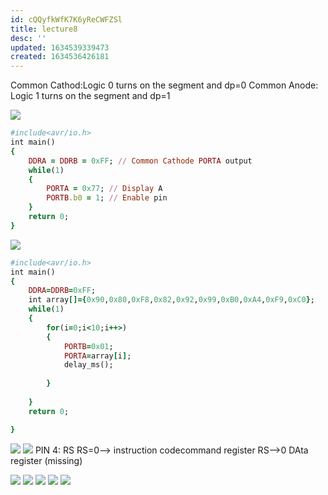 ```yaml
---
id: cQQyfkWfK7K6yReCWFZSl
title: lecture8
desc: ''
updated: 1634539339473
created: 1634536426181
---
```


Common Cathod:Logic 0 turns on the segment and dp=0
Common Anode: Logic 1 turns on the segment and dp=1

![](/assets/images/2021-10-18-11-28-40.png)
````ruby
#include<avr/io.h>
int main()
{
    DDRA = DDRB = 0xFF; // Common Cathode PORTA output
    while(1)
    {
        PORTA = 0x77; // Display A
        PORTB.b0 = 1; // Enable pin
    }
    return 0;
}
````
![](/assets/images/2021-10-18-11-30-54.png)
````ruby
#include<avr/io.h>
int main()
{
    DDRA=DDRB=0xFF;
    int array[]={0x90,0x80,0xF8,0x82,0x92,0x99,0xB0,0xA4,0xF9,0xC0};
    while(1)
    {
        for(i=0;i<10;i++>)
        {
            PORTB=0x01;
            PORTA=array[i];
            delay_ms();
            
        }
        
    }
    return 0;

}
````
![](/assets/images/2021-10-18-11-48-02.png)
![](/assets/images/2021-10-18-11-49-41.png)
PIN 4: RS
RS=0--> instruction codecommand register
RS-->0 DAta register
(missing)

![](/assets/images/2021-10-18-11-59-11.png)
![](/assets/images/2021-10-18-12-00-40.png)
![](/assets/images/2021-10-18-12-01-09.png)
![](/assets/images/2021-10-18-12-01-54.png)
![](/assets/images/2021-10-18-12-12-16.png)

